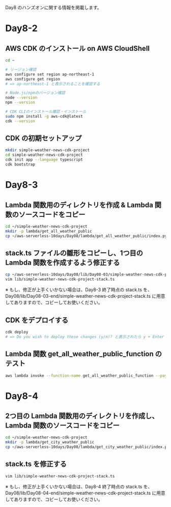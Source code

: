 Day8 のハンズオンに関する情報を掲載します。

# Day8-2
## AWS CDK のインストール on AWS CloudShell
```bash
cd ~

# リージョン確認
aws configure set region ap-northeast-1
aws configure get region
# => ap-northeast-1 と表示されることを確認する

# Node.js/npmのバージョン確認
node --version
npm --version

# CDK CLIのインストール確認・インストール
sudo npm install -g aws-cdk@latest
cdk --version
```

## CDK の初期セットアップ
```bash
mkdir simple-weather-news-cdk-project
cd simple-weather-news-cdk-project
cdk init app --language typescript
cdk bootstrap
```

# Day8-3
## Lambda 関数用のディレクトリを作成 & Lambda 関数のソースコードをコピー
```bash
cd ~/simple-weather-news-cdk-project
mkdir -p lambda/get_all_weather_public
cp ~/aws-serverless-10days/Day08/lambda/get_all_weather_public/index.py ~/simple-weather-news-cdk-project/lambda/get_all_weather_public/
```

## stack.ts ファイルの雛形をコピーし、1つ目の Lambda 関数を作成するよう修正する
```bash
cp ~/aws-serverless-10days/Day08/lib/Day08-03/simple-weather-news-cdk-project-stack.ts lib/
vim lib/simple-weather-news-cdk-project-stack.ts
```
※ もし、修正が上手くいかない場合は、Day8-3 終了時点の stack.ts を、Day08/lib/Day08-03-end/simple-weather-news-cdk-project-stack.ts に用意してありますので、コピーしてお使いください。

## CDK をデプロイする
```bash
cdk deploy
# => Do you wish to deploy these changes (y/n)? と表示されたら y + Enter
```

## Lambda 関数 get_all_weather_public_function のテスト
```bash
aws lambda invoke --function-name get_all_weather_public_function --payload '{}' /dev/stdout
```

# Day8-4
## 2つ目の Lambda 関数用のディレクトリを作成し、Lambda 関数のソースコードをコピー
```bash
cd ~/simple-weather-news-cdk-project
mkdir -p lambda/get_city_weather_public
cp ~/aws-serverless-10days/Day08/lambda/get_city_weather_public/index.py ~/simple-weather-news-cdk-project/lambda/get_city_weather_public/
```

## stack.ts を修正する
```bash
vim lib/simple-weather-news-cdk-project-stack.ts
```
※ もし、修正が上手くいかない場合は、Day8-4 終了時点の stack.ts を、Day08/lib/Day08-04-end/simple-weather-news-cdk-project-stack.ts に用意してありますので、コピーしてお使いください。